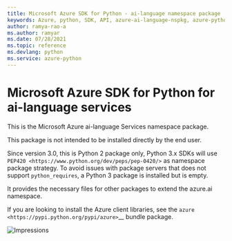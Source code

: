 ```yaml
---
title: Microsoft Azure SDK for Python - ai-language namespace package
keywords: Azure, python, SDK, API, azure-ai-language-nspkg, azure-python
author: ramya-rao-a
ms.author: ramyar
ms.date: 07/28/2021
ms.topic: reference
ms.devlang: python
ms.service: azure-python
---
```


# Microsoft Azure SDK for Python for ai-language services

This is the Microsoft Azure ai-language Services namespace package.

This package is not intended to be installed directly by the end user.

Since version 3.0, this is Python 2 package only, Python 3.x SDKs will use `PEP420 <https://www.python.org/dev/peps/pep-0420/>` as namespace package strategy.
To avoid issues with package servers that does not support `python_requires`, a Python 3 package is installed but is empty.

It provides the necessary files for other packages to extend the azure.ai namespace.

If you are looking to install the Azure client libraries, see the
`azure <https://pypi.python.org/pypi/azure>`__ bundle package.


![Impressions](https://azure-sdk-impressions.azurewebsites.net/api/impressions/azure-sdk-for-python%2Fsdk%2Ftextanalytics%2Fazure-ai-nspkg%2FREADME.png)
